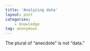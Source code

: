 ```yaml
---
title: 'Analyzing data'
layout: post
categories:
    - knowledge
tag: anonymous
---
```


The plural of “anecdote” is not “data.”
